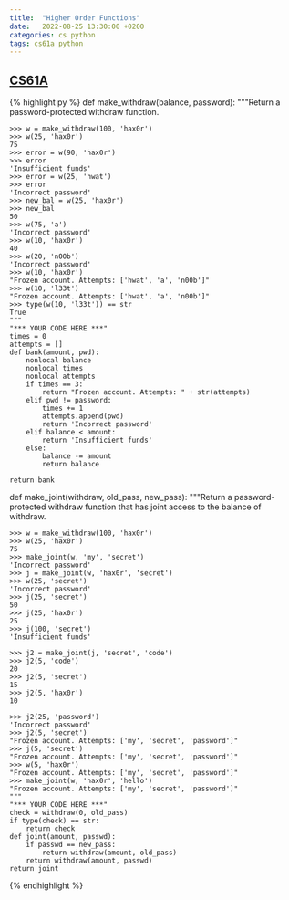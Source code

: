 ```yaml
---
title:  "Higher Order Functions"
date:   2022-08-25 13:30:00 +0200
categories: cs python
tags: cs61a python
---
```


## [CS61A][cs61a-web]


{% highlight py %}
def make_withdraw(balance, password):
    """Return a password-protected withdraw function.

    >>> w = make_withdraw(100, 'hax0r')
    >>> w(25, 'hax0r')
    75
    >>> error = w(90, 'hax0r')
    >>> error
    'Insufficient funds'
    >>> error = w(25, 'hwat')
    >>> error
    'Incorrect password'
    >>> new_bal = w(25, 'hax0r')
    >>> new_bal
    50
    >>> w(75, 'a')
    'Incorrect password'
    >>> w(10, 'hax0r')
    40
    >>> w(20, 'n00b')
    'Incorrect password'
    >>> w(10, 'hax0r')
    "Frozen account. Attempts: ['hwat', 'a', 'n00b']"
    >>> w(10, 'l33t')
    "Frozen account. Attempts: ['hwat', 'a', 'n00b']"
    >>> type(w(10, 'l33t')) == str
    True
    """
    "*** YOUR CODE HERE ***"
    times = 0
    attempts = []
    def bank(amount, pwd):
        nonlocal balance
        nonlocal times
        nonlocal attempts
        if times == 3:
            return "Frozen account. Attempts: " + str(attempts)
        elif pwd != password:
            times += 1
            attempts.append(pwd)
            return 'Incorrect password'
        elif balance < amount:
            return 'Insufficient funds'
        else:
            balance -= amount
            return balance

    return bank

def make_joint(withdraw, old_pass, new_pass):
    """Return a password-protected withdraw function that has joint access to
    the balance of withdraw.

    >>> w = make_withdraw(100, 'hax0r')
    >>> w(25, 'hax0r')
    75
    >>> make_joint(w, 'my', 'secret')
    'Incorrect password'
    >>> j = make_joint(w, 'hax0r', 'secret')
    >>> w(25, 'secret')
    'Incorrect password'
    >>> j(25, 'secret')
    50
    >>> j(25, 'hax0r')
    25
    >>> j(100, 'secret')
    'Insufficient funds'

    >>> j2 = make_joint(j, 'secret', 'code')
    >>> j2(5, 'code')
    20
    >>> j2(5, 'secret')
    15
    >>> j2(5, 'hax0r')
    10

    >>> j2(25, 'password')
    'Incorrect password'
    >>> j2(5, 'secret')
    "Frozen account. Attempts: ['my', 'secret', 'password']"
    >>> j(5, 'secret')
    "Frozen account. Attempts: ['my', 'secret', 'password']"
    >>> w(5, 'hax0r')
    "Frozen account. Attempts: ['my', 'secret', 'password']"
    >>> make_joint(w, 'hax0r', 'hello')
    "Frozen account. Attempts: ['my', 'secret', 'password']"
    """
    "*** YOUR CODE HERE ***"
    check = withdraw(0, old_pass)
    if type(check) == str:
        return check
    def joint(amount, passwd):
        if passwd == new_pass:
            return withdraw(amount, old_pass)
        return withdraw(amount, passwd)
    return joint
{% endhighlight %}

[cs61a-web]: https://inst.eecs.berkeley.edu/~cs61a/fa20/
